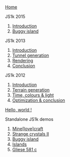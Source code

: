 [Home](/home)

JS1k 2015
  1. [Introduction](/2015/03/js1k-2015-part-1-introduction)
  2. [Buggy island](/2015/04/js1k-2015-part-2-buggy-island)

JS1k 2013
  1. [Introduction](/2013/04/js1k-2013-part-1-introduction)
  2. [Tunnel generation](/2013/04/js1k-2013-part-2-tunnel-generation)
  3. [Rendering](/2013/04/js1k-2013-part-3-rendering)
  4. [Conclusion](/2013/05/js1k-2013-part-4-conclusion)

JS1k 2012
  1. [Introduction](/2012/03/js1k-2012-part-1-introduction)
  2. [Terrain generation](/2012/03/js1k-2012-part-2-terrain-generation)
  3. [Time, colours &amp; light](/2012/03/js1k-2012-part-3-time-colours-and-light)
  4. [Optimization &amp; conclusion](/2012/03/js1k-2012-part-4-optimization-and-conclusion)

[Hello, world !](/2012/03/hello-world)

Standalone JS1k demos
  1. [Mine[love]craft](/pages/js1k/2012-Mine[love]craft)
  2. [Strange crystals II](/pages/js1k/2013-Strange_crystals_II)
  3. [Buggy island](/pages/js1k/2014-Buggy_island)
  4. [Islands](/pages/js1k/2015-Islands)
  5. [Gliese 581 c](/pages/js1k/2016-Gliese_581_c)
